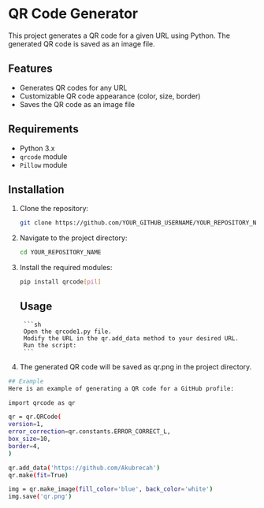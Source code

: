# QR Code Generator

This project generates a QR code for a given URL using Python. The generated QR code is saved as an image file.

## Features

- Generates QR codes for any URL
- Customizable QR code appearance (color, size, border)
- Saves the QR code as an image file

## Requirements

- Python 3.x
- `qrcode` module
- `Pillow` module

## Installation

1. Clone the repository:
   ```sh
   git clone https://github.com/YOUR_GITHUB_USERNAME/YOUR_REPOSITORY_NAME.git
   ```
2. Navigate to the project directory:
   ```sh
   cd YOUR_REPOSITORY_NAME
   ```
3. Install the required modules:
     ```sh
    pip install qrcode[pil]
     ```
    ## Usage
        ```sh
        Open the qrcode1.py file.
        Modify the URL in the qr.add_data method to your desired URL.
        Run the script:
        ```

4. The generated QR code will be saved as qr.png in the project directory.
```sh
## Example
Here is an example of generating a QR code for a GitHub profile:

import qrcode as qr

qr = qr.QRCode(
version=1,
error_correction=qr.constants.ERROR_CORRECT_L,
box_size=10,
border=4,
)

qr.add_data('https://github.com/Akubrecah')
qr.make(fit=True)

img = qr.make_image(fill_color='blue', back_color='white')
img.save('qr.png')
```

